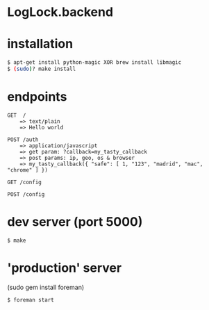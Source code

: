 LogLock.backend
===============


# installation
```bash
$ apt-get install python-magic XOR brew install libmagic
$ (sudo)? make install
```

# endpoints
	GET  / 
		=> text/plain
		=> Hello world
	
	POST /auth
		=> application/javascript
		=> get param: ?callback=my_tasty_callback
		=> post params: ip, geo, os & browser 
		=> my_tasty_callback({ "safe": [ 1, "123", "madrid", "mac", "chrome" ] })

	GET /config
	
	POST /config
		
	
# dev server (port 5000)
```
$ make
```

# 'production' server
(sudo gem install foreman)
```
$ foreman start
```